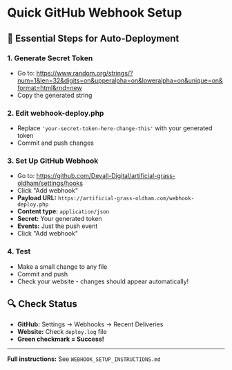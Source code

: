 # Quick GitHub Webhook Setup

## 🚀 Essential Steps for Auto-Deployment

### 1. Generate Secret Token
- Go to: https://www.random.org/strings/?num=1&len=32&digits=on&upperalpha=on&loweralpha=on&unique=on&format=html&rnd=new
- Copy the generated string

### 2. Edit webhook-deploy.php
- Replace `'your-secret-token-here-change-this'` with your generated token
- Commit and push changes

### 3. Set Up GitHub Webhook
- Go to: https://github.com/Devall-Digital/artificial-grass-oldham/settings/hooks
- Click "Add webhook"
- **Payload URL:** `https://artificial-grass-oldham.com/webhook-deploy.php`
- **Content type:** `application/json`
- **Secret:** Your generated token
- **Events:** Just the push event
- Click "Add webhook"

### 4. Test
- Make a small change to any file
- Commit and push
- Check your website - changes should appear automatically!

## 🔍 Check Status
- **GitHub:** Settings → Webhooks → Recent Deliveries
- **Website:** Check `deploy.log` file
- **Green checkmark = Success!**

---

**Full instructions:** See `WEBHOOK_SETUP_INSTRUCTIONS.md` 